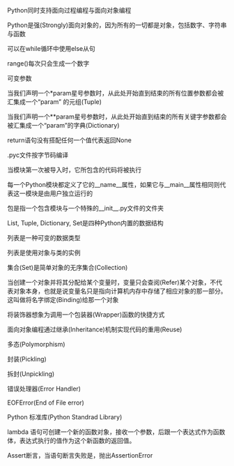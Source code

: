 Python同时支持面向过程编程与面向对象编程

Python是强(Strongly)面向对象的，因为所有的一切都是对象，包括数字、字符串与函数

可以在while循环中使用else从句

range()每次只会生成一个数字

可变参数

当我们声明一个\*param星号参数时，从此处开始直到结束的所有位置参数都会被汇集成一个“param” 的元组(Tuple)

当我们声明一个\*\*param星号参数时，从此处开始直到结束的所有关键字参数都会被汇集成一个“param”的字典(Dictionary)

return语句没有搭配任何一个值代表返回None

.pyc文件按字节码编译

当模块第一次被导入时，它所包含的代码将被执行

每一个Python模块都定义了它的__name__属性，如果它与__main__属性相同则代表这一模块是由用户独立运行的

包是指一个包含模块与一个特殊的__init__.py文件的文件夹

List, Tuple, Dictionary, Set是四种Python内置的数据结构

列表是一种可变的数据类型

列表是使用对象与类的实例

集合(Set)是简单对象的无序集合(Collection)

当创建一个对象并将其分配给某个变量时，变量只会查阅(Refer)某个对象，不代表对象本身，也就是说变量名只是指向计算机内存中存储了相应对象的那一部分。这叫做将名字绑定(Binding)给那一个对象

将装饰器想象为调用一个包装器(Wrapper)函数的快捷方式

面向对象编程通过继承(Inheritance)机制实现代码的重用(Reuse)

多态(Polymorphism)

封装(Pickling)

拆封(Unpickling)

错误处理器(Error Handler)

EOFError(End of File error)

Python 标准库(Python Standrad Library)

lambda 语句可创建一个新的函数对象，接收一个参数，后跟一个表达式作为函数体，表达式执行的值作为这个新函数的返回值。

Assert断言，当语句断言失败是，抛出AssertionError